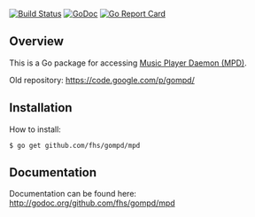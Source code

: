 [![Build Status](https://travis-ci.org/fhs/gompd.png)](https://travis-ci.org/fhs/gompd)
[![GoDoc](https://godoc.org/github.com/fhs/gompd/mpd?status.svg)](https://godoc.org/github.com/fhs/gompd/mpd)
[![Go Report Card](https://goreportcard.com/badge/github.com/fhs/gompd)](https://goreportcard.com/report/github.com/fhs/gompd)

## Overview

This is a Go package for accessing [Music Player Daemon (MPD)](https://www.musicpd.org/).

Old repository: https://code.google.com/p/gompd/

## Installation

How to install:

	$ go get github.com/fhs/gompd/mpd

## Documentation

Documentation can be found here:
http://godoc.org/github.com/fhs/gompd/mpd
